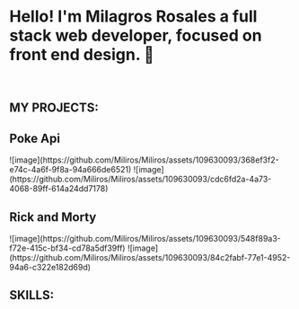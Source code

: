 ### 
<h1>Hello! I'm Milagros Rosales
 a full stack web developer, focused on front end design. 👋</h1>
 <br/>
<h2>MY PROJECTS:</h2>
<h2>Poke Api</h2>
![image](https://github.com/Miliros/Miliros/assets/109630093/368ef3f2-e74c-4a6f-9f8a-94a666de6521)
![image](https://github.com/Miliros/Miliros/assets/109630093/cdc6fd2a-4a73-4068-89ff-614a24dd7178)

<h2>Rick and Morty</h2>
![image](https://github.com/Miliros/Miliros/assets/109630093/548f89a3-f72e-415c-bf34-cd78a5df39ff)
![image](https://github.com/Miliros/Miliros/assets/109630093/84c2fabf-77e1-4952-94a6-c322e182d69d)

<h2>SKILLS:</h2>



